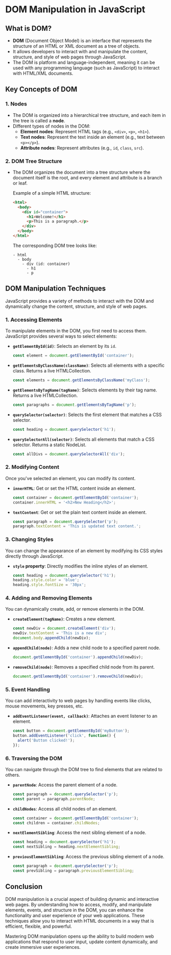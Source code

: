 # DOM Manipulation in JavaScript

## What is DOM?

- **DOM** (Document Object Model) is an interface that represents the structure of an HTML or XML document as a tree of objects.
- It allows developers to interact with and manipulate the content, structure, and style of web pages through JavaScript.
- The DOM is platform and language-independent, meaning it can be used with any programming language (such as JavaScript) to interact with HTML/XML documents.

## Key Concepts of DOM

### 1. **Nodes**

- The DOM is organized into a hierarchical tree structure, and each item in the tree is called a **node**.
- Different types of nodes in the DOM:
  - **Element nodes**: Represent HTML tags (e.g., `<div>`, `<p>`, `<h1>`).
  - **Text nodes**: Represent the text inside an element (e.g., text between `<p></p>`).
  - **Attribute nodes**: Represent attributes (e.g., `id`, `class`, `src`).

### 2. **DOM Tree Structure**

- The DOM organizes the document into a tree structure where the document itself is the root, and every element and attribute is a branch or leaf.
  
  Example of a simple HTML structure:
  ```html
  <html>
    <body>
      <div id="container">
        <h1>Welcome!</h1>
        <p>This is a paragraph.</p>
      </div>
    </body>
  </html>
  ```

  The corresponding DOM tree looks like:
  ```
  - html
    - body
      - div (id: container)
        - h1
        - p
  ```

## DOM Manipulation Techniques

JavaScript provides a variety of methods to interact with the DOM and dynamically change the content, structure, and style of web pages.

### 1. Accessing Elements

To manipulate elements in the DOM, you first need to access them. JavaScript provides several ways to select elements:

- **`getElementById(id)`**: Selects an element by its `id`.
  ```javascript
  const element = document.getElementById('container');
  ```

- **`getElementsByClassName(className)`**: Selects all elements with a specific class. Returns a live HTMLCollection.
  ```javascript
  const elements = document.getElementsByClassName('myClass');
  ```

- **`getElementsByTagName(tagName)`**: Selects elements by their tag name. Returns a live HTMLCollection.
  ```javascript
  const paragraphs = document.getElementsByTagName('p');
  ```

- **`querySelector(selector)`**: Selects the first element that matches a CSS selector.
  ```javascript
  const heading = document.querySelector('h1');
  ```

- **`querySelectorAll(selector)`**: Selects all elements that match a CSS selector. Returns a static NodeList.
  ```javascript
  const allDivs = document.querySelectorAll('div');
  ```

### 2. Modifying Content

Once you've selected an element, you can modify its content.

- **`innerHTML`**: Get or set the HTML content inside an element.
  ```javascript
  const container = document.getElementById('container');
  container.innerHTML = '<h2>New Heading</h2>';
  ```

- **`textContent`**: Get or set the plain text content inside an element.
  ```javascript
  const paragraph = document.querySelector('p');
  paragraph.textContent = 'This is updated text content.';
  ```

### 3. Changing Styles

You can change the appearance of an element by modifying its CSS styles directly through JavaScript.

- **`style` property**: Directly modifies the inline styles of an element.
  ```javascript
  const heading = document.querySelector('h1');
  heading.style.color = 'blue';
  heading.style.fontSize = '30px';
  ```

### 4. Adding and Removing Elements

You can dynamically create, add, or remove elements in the DOM.

- **`createElement(tagName)`**: Creates a new element.
  ```javascript
  const newDiv = document.createElement('div');
  newDiv.textContent = 'This is a new div';
  document.body.appendChild(newDiv);
  ```

- **`appendChild(node)`**: Adds a new child node to a specified parent node.
  ```javascript
  document.getElementById('container').appendChild(newDiv);
  ```

- **`removeChild(node)`**: Removes a specified child node from its parent.
  ```javascript
  document.getElementById('container').removeChild(newDiv);
  ```

### 5. Event Handling

You can add interactivity to web pages by handling events like clicks, mouse movements, key presses, etc.

- **`addEventListener(event, callback)`**: Attaches an event listener to an element.
  ```javascript
  const button = document.getElementById('myButton');
  button.addEventListener('click', function() {
    alert('Button clicked!');
  });
  ```

### 6. Traversing the DOM

You can navigate through the DOM tree to find elements that are related to others.

- **`parentNode`**: Access the parent element of a node.
  ```javascript
  const paragraph = document.querySelector('p');
  const parent = paragraph.parentNode;
  ```

- **`childNodes`**: Access all child nodes of an element.
  ```javascript
  const container = document.getElementById('container');
  const children = container.childNodes;
  ```

- **`nextElementSibling`**: Access the next sibling element of a node.
  ```javascript
  const heading = document.querySelector('h1');
  const nextSibling = heading.nextElementSibling;
  ```

- **`previousElementSibling`**: Access the previous sibling element of a node.
  ```javascript
  const paragraph = document.querySelector('p');
  const prevSibling = paragraph.previousElementSibling;
  ```

## Conclusion

DOM manipulation is a crucial aspect of building dynamic and interactive web pages. By understanding how to access, modify, and manipulate elements, events, and structure in the DOM, you can enhance the functionality and user experience of your web applications. These techniques allow you to interact with HTML documents in a way that is efficient, flexible, and powerful.

Mastering DOM manipulation opens up the ability to build modern web applications that respond to user input, update content dynamically, and create immersive user experiences.
```
